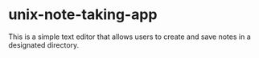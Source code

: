 # unix-note-taking-app
This is a simple text editor that allows users to create and save notes in a designated directory.
